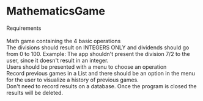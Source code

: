 # MathematicsGame

Requirements<br/> 
<br/>
 Math game containing the 4 basic operations<br/>
 The divisions should result on INTEGERS ONLY and dividends should go from 0 to 100. Example: The app shouldn't present the division 7/2 to the user, since it doesn't result in an integer.<br/>
 Users should be presented with a menu to choose an operation<br/>
 Record previous games in a List and there should be an option in the menu for the user to visualize a history of previous games.<br/>
 Don't need to record results on a database. Once the program is closed the results will be deleted.<br/>
